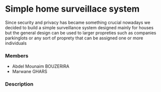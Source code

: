 # Simple home surveillace system 

Since security and privacy has became something crucial nowadays we decided to build a simple surveillance system designed mainly for houses 
but the general design can be used to larger propreties such as companies  parkinglots or any sort of proprety that can be assigned one or more individuals  

### Members
  * Abdel Mounaim BOUZERIRA 
  * Marwane GHARS

### Description 
